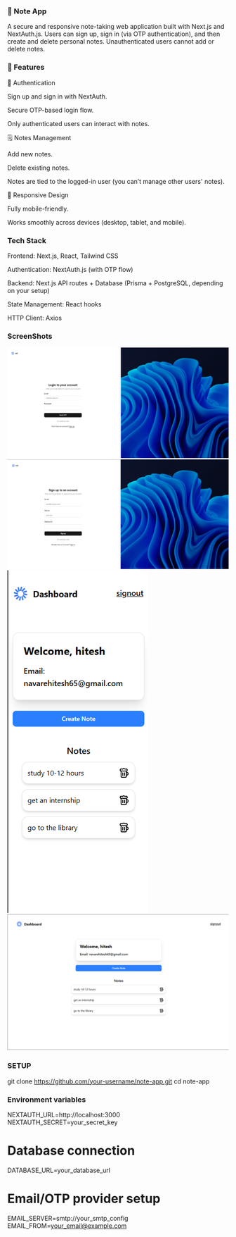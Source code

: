 ### 📝 Note App ###

A secure and responsive note-taking web application built with Next.js and NextAuth.js.
Users can sign up, sign in (via OTP authentication), and then create and delete personal notes.
Unauthenticated users cannot add or delete notes.

### 🚀 Features ###

🔑 Authentication

Sign up and sign in with NextAuth.

Secure OTP-based login flow.

Only authenticated users can interact with notes.

🗒️ Notes Management

Add new notes.

Delete existing notes.

Notes are tied to the logged-in user (you can’t manage other users' notes).

📱 Responsive Design

Fully mobile-friendly.

Works smoothly across devices (desktop, tablet, and mobile).

### Tech Stack ### 
Frontend: Next.js, React, Tailwind CSS

Authentication: NextAuth.js (with OTP flow)

Backend: Next.js API routes + Database (Prisma + PostgreSQL, depending on your setup)

State Management: React hooks

HTTP Client: Axios

### ScreenShots ###
![SignIn Page Preview](./public/signin.png)
![Signup Page Preview](./public/signup.png)
![Landing Page Preview](./public/Mobile.png)
![Landing Page Preview](./public/dashboard.png)


### SETUP ###

git clone https://github.com/your-username/note-app.git
cd note-app

### Environment variables ### 

NEXTAUTH_URL=http://localhost:3000
NEXTAUTH_SECRET=your_secret_key

# Database connection
DATABASE_URL=your_database_url

# Email/OTP provider setup
EMAIL_SERVER=smtp://your_smtp_config
EMAIL_FROM=your_email@example.com
